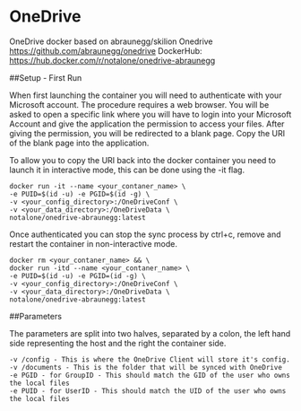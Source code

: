 # OneDrive
OneDrive docker based on abraunegg/skilion Onedrive https://github.com/abraunegg/onedrive
DockerHub: https://hub.docker.com/r/notalone/onedrive-abraunegg

##Setup - First Run

When first launching the container you will need to authenticate with your Microsoft account. The procedure requires a web browser. You will be asked to open a specific link where you will have to login into your Microsoft Account and give the application the permission to access your files. After giving the permission, you will be redirected to a blank page. Copy the URI of the blank page into the application.

To allow you to copy the URI back into the docker container you need to launch it in interactive mode, this can be done using the -it flag.

    docker run -it --name <your_contaner_name> \
    -e PUID=$(id -u) -e PGID=$(id -g) \
    -v <your_config_directory>:/OneDriveConf \
    -v <your_data_directory>:/OneDriveData \
    notalone/onedrive-abraunegg:latest

Once authenticated you can stop the sync process by ctrl+c, remove and restart the container in non-interactive mode.

    docker rm <your_contaner_name> && \
    docker run -itd --name <your_contaner_name> \
    -e PUID=$(id -u) -e PGID=(id -g) \
    -v <your_config_directory>:/OneDriveConf \
    -v <your_data_directory>:/OneDriveData \
    notalone/onedrive-abraunegg:latest

##Parameters

The parameters are split into two halves, separated by a colon, the left hand side representing the host and the right the container side.

    -v /config - This is where the OneDrive Client will store it's config. 
    -v /documents - This is the folder that will be synced with OneDrive
    -e PGID - for GroupID - This should match the GID of the user who owns the local files
    -e PUID - for UserID - This should match the UID of the user who owns the local files
